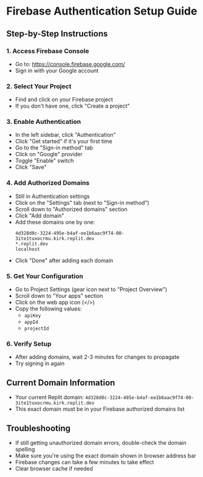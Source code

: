 # Firebase Authentication Setup Guide

## Step-by-Step Instructions

### 1. Access Firebase Console
- Go to: https://console.firebase.google.com/
- Sign in with your Google account

### 2. Select Your Project
- Find and click on your Firebase project
- If you don't have one, click "Create a project"

### 3. Enable Authentication
- In the left sidebar, click "Authentication"
- Click "Get started" if it's your first time
- Go to the "Sign-in method" tab
- Click on "Google" provider
- Toggle "Enable" switch
- Click "Save"

### 4. Add Authorized Domains
- Still in Authentication settings
- Click on the "Settings" tab (next to "Sign-in method")
- Scroll down to "Authorized domains" section
- Click "Add domain"
- Add these domains one by one:
  ```
  4d328d0c-3224-495e-b4af-ee1b6aac9f74-00-3ite1tuxocrmu.kirk.replit.dev
  *.replit.dev
  localhost
  ```
- Click "Done" after adding each domain

### 5. Get Your Configuration
- Go to Project Settings (gear icon next to "Project Overview")
- Scroll down to "Your apps" section
- Click on the web app icon (</>)
- Copy the following values:
  - `apiKey`
  - `appId` 
  - `projectId`

### 6. Verify Setup
- After adding domains, wait 2-3 minutes for changes to propagate
- Try signing in again

## Current Domain Information
- Your current Replit domain: `4d328d0c-3224-495e-b4af-ee1b6aac9f74-00-3ite1tuxocrmu.kirk.replit.dev`
- This exact domain must be in your Firebase authorized domains list

## Troubleshooting
- If still getting unauthorized domain errors, double-check the domain spelling
- Make sure you're using the exact domain shown in browser address bar
- Firebase changes can take a few minutes to take effect
- Clear browser cache if needed